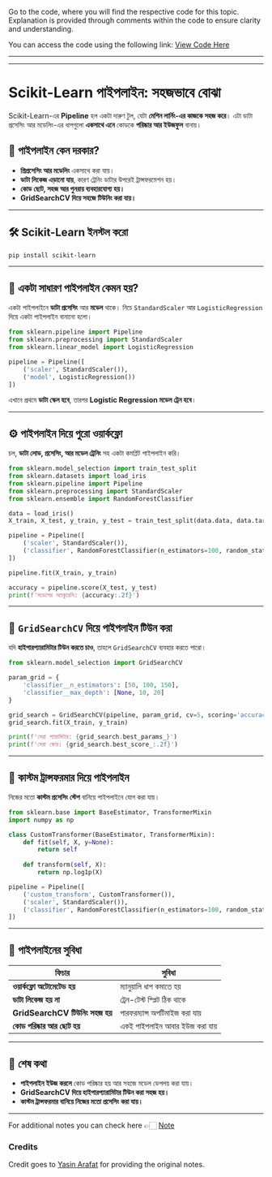 Go to the code, where you will find the respective code for this topic. Explanation is provided through comments within the code to ensure clarity and understanding.

You can access the code using the following link:
[View Code Here]()

---
---



# Scikit-Learn পাইপলাইন: সহজভাবে বোঝা

Scikit-Learn-এর **Pipeline** হল একটা দারুণ টুল, যেটা **মেশিন লার্নিং-এর কাজকে সহজ করে**। এটা ডাটা প্রসেসিং আর মডেলিং-এর ধাপগুলো **একসাথে এনে** কোডকে **পরিষ্কার আর ইউজফুল** বানায়।

## 📌 পাইপলাইন কেন দরকার?
- **প্রিপ্রসেসিং আর মডেলিং** একসাথে করা যায়।
- **ডাটা লিকেজ এড়ানো যায়**, কারণ ট্রেনিং ডাটার উপরেই ট্রান্সফরমেশন হয়।
- **কোড ছোট, সহজ আর পুনরায় ব্যবহারযোগ্য হয়।**
- **GridSearchCV দিয়ে সহজে টিউনিং করা যায়।**

---

## 🛠️ Scikit-Learn ইনস্টল করো
```bash
pip install scikit-learn
```

---

## 🚀 একটা সাধারণ পাইপলাইন কেমন হয়?
একটা পাইপলাইনে **ডাটা প্রসেসিং** আর **মডেল** থাকে। নিচে `StandardScaler` আর `LogisticRegression` দিয়ে একটা পাইপলাইন বানানো হলো।

```python
from sklearn.pipeline import Pipeline
from sklearn.preprocessing import StandardScaler
from sklearn.linear_model import LogisticRegression

pipeline = Pipeline([
    ('scaler', StandardScaler()),
    ('model', LogisticRegression())
])
```

এখানে প্রথমে **ডাটা স্কেল হবে**, তারপর **Logistic Regression মডেল ট্রেন হবে**।

---

## ⚙️ পাইপলাইন দিয়ে পুরো ওয়ার্কফ্লো
চল, **ডাটা লোড, প্রসেসিং, আর মডেল ট্রেনিং** সহ একটা কমপ্লিট পাইপলাইন করি।

```python
from sklearn.model_selection import train_test_split
from sklearn.datasets import load_iris
from sklearn.pipeline import Pipeline
from sklearn.preprocessing import StandardScaler
from sklearn.ensemble import RandomForestClassifier

data = load_iris()
X_train, X_test, y_train, y_test = train_test_split(data.data, data.target, test_size=0.2, random_state=42)

pipeline = Pipeline([
    ('scaler', StandardScaler()),
    ('classifier', RandomForestClassifier(n_estimators=100, random_state=42))
])

pipeline.fit(X_train, y_train)

accuracy = pipeline.score(X_test, y_test)
print(f'মডেলের অ্যাকুরেসি: {accuracy:.2f}')
```

---

## 🔄 `GridSearchCV` দিয়ে পাইপলাইন টিউন করা
যদি **হাইপারপ্যারামিটার টিউন করতে চাও**, তাহলে `GridSearchCV` ব্যবহার করতে পারো।

```python
from sklearn.model_selection import GridSearchCV

param_grid = {
    'classifier__n_estimators': [50, 100, 150],
    'classifier__max_depth': [None, 10, 20]
}

grid_search = GridSearchCV(pipeline, param_grid, cv=5, scoring='accuracy')
grid_search.fit(X_train, y_train)

print(f'সেরা প্যারামিটার: {grid_search.best_params_}')
print(f'সেরা স্কোর: {grid_search.best_score_:.2f}')
```

---

## 🔄 কাস্টম ট্রান্সফরমার দিয়ে পাইপলাইন
নিজের মতো **কাস্টম প্রসেসিং স্টেপ** বানিয়ে পাইপলাইনে যোগ করা যায়।

```python
from sklearn.base import BaseEstimator, TransformerMixin
import numpy as np

class CustomTransformer(BaseEstimator, TransformerMixin):
    def fit(self, X, y=None):
        return self
    
    def transform(self, X):
        return np.log1p(X)

pipeline = Pipeline([
    ('custom_transform', CustomTransformer()),
    ('scaler', StandardScaler()),
    ('classifier', RandomForestClassifier(n_estimators=100, random_state=42))
])
```

---

## 📝 পাইপলাইনের সুবিধা
| ফিচার | সুবিধা |
|---------|---------|
| **ওয়ার্কফ্লো অটোমেটেড হয়** | ম্যানুয়ালি ধাপ কমাতে হয় |
| **ডাটা লিকেজ হয় না** | ট্রেন-টেস্ট স্প্লিট ঠিক থাকে |
| **GridSearchCV টিউনিং সহজ হয়** | পারফরম্যান্স অপটিমাইজ করা যায় |
| **কোড পরিষ্কার আর ছোট হয়** | একই পাইপলাইন আবার ইউজ করা যায় |

---

## 🎯 শেষ কথা
- **পাইপলাইন ইউজ করলে** কোড পরিষ্কার হয় আর সহজে মডেল ডেপলয় করা যায়।
- **GridSearchCV দিয়ে হাইপারপ্যারামিটার টিউন করা সহজ হয়।**
- **কাস্টম ট্রান্সফরমার বানিয়ে নিজের মতো প্রসেসিং করা যায়।**


---
For additional notes you can check here 👉🏻 [Note](https://drive.google.com/file/d/1DhEWtx3VZ3S_tPsJ5sPVaepvc9mnbfRv/view)

### Credits

Credit goes to [Yasin Arafat](https://github.com/yasin-arafat-05) for providing the original notes.
